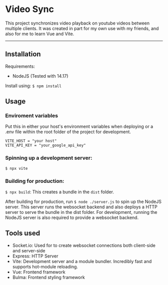 # Video Sync
This project synchronizes video playback on youtube videos between multiple clients. It was created in part for my own use with my friends, and also for me to learn Vue and Vite.

---
## Installation
Requirements:
* NodeJS (Tested with 14.17)

Install using:
`$ npm install`
## Usage
### Enviroment variables
Put this in either your host's environment variables when deploying or a .env file within the root folder of the project for development.
```
VITE_HOST = "your host" 
VITE_API_KEY = "your_google_api_key"
```
### Spinning up a development server:
`$ npx vite`
### Building for production:
`$ npx build`:
This creates a bundle in the `dist` folder.

After building for production, run `$ node ./server.js` to spin up the NodeJS server. This server runs the websocket backend and also deploys a HTTP server to serve the bundle in the dist folder. For development, running the NodeJS server is also required to provide a websocket backend.
## Tools used
- Socket.io:
Used for to create websocket connections both client-side and server-side
- Express: HTTP Server
- Vite: Development server and a module bundler. Incredibly fast and supports hot-module reloading.
- Vue: Frontend framework
- Bulma: Frontend styling framework